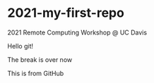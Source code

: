 # 2021-my-first-repo
2021 Remote Computing Workshop @ UC Davis

Hello git!

The break is over now

This is from GitHub

